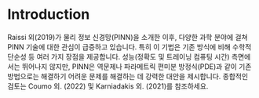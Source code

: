 # Introduction

Raissi 외(2019)가 물리 정보 신경망(PINN)을 소개한 이후, 다양한 과학 분야에 걸쳐 PINN 기술에 대한 관심이 급증하고 있습니다. 특히 이 기법은 기존 방식에 비해 수학적 단순성 등 여러 가지 장점을 제공합니다. 성능(정확도 및 트레이닝 컴퓨팅 시간) 측면에서는 뛰어나지 않지만, PINN은 역문제나 파라메트릭 편미분 방정식(PDE)과 같이 기존 방법으로는 해결하기 어려운 문제를 해결하는 데 강력한 대안을 제시합니다. 종합적인 검토는 Coumo 외. (2022) 및 Karniadakis 외. (2021)를 참조하세요.
